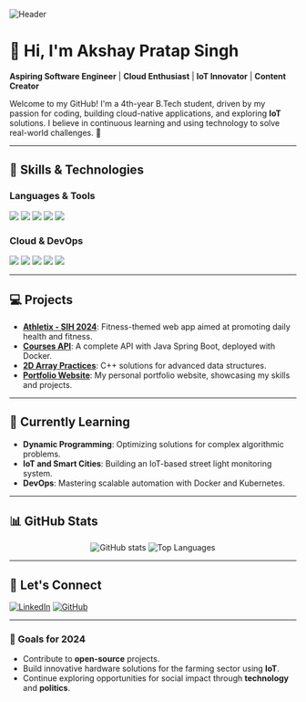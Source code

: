<!-- Banner Image -->
![Header](https://your-banner-image-url.com)

# 👋 Hi, I'm Akshay Pratap Singh

**Aspiring Software Engineer** | **Cloud Enthusiast** | **IoT Innovator** | **Content Creator**

Welcome to my GitHub! I'm a 4th-year B.Tech student, driven by my passion for coding, building cloud-native applications, and exploring **IoT** solutions. I believe in continuous learning and using technology to solve real-world challenges. 🌟

---

## 🚀 Skills & Technologies

### Languages & Tools
<p align="left">
  <img src="https://img.shields.io/badge/C%2B%2B-00599C?style=for-the-badge&logo=c%2B%2B&logoColor=white" />
  <img src="https://img.shields.io/badge/Python-3776AB?style=for-the-badge&logo=python&logoColor=white" />
  <img src="https://img.shields.io/badge/JavaScript-F7DF1E?style=for-the-badge&logo=javascript&logoColor=black" />
  <img src="https://img.shields.io/badge/HTML5-E34F26?style=for-the-badge&logo=html5&logoColor=white" />
  <img src="https://img.shields.io/badge/CSS3-1572B6?style=for-the-badge&logo=css3&logoColor=white" />
</p>

### Cloud & DevOps
<p align="left">
  <img src="https://img.shields.io/badge/Amazon%20AWS-232F3E?style=for-the-badge&logo=amazon-aws&logoColor=white" />
  <img src="https://img.shields.io/badge/Google%20Cloud-4285F4?style=for-the-badge&logo=google-cloud&logoColor=white" />
  <img src="https://img.shields.io/badge/Docker-2496ED?style=for-the-badge&logo=docker&logoColor=white" />
  <img src="https://img.shields.io/badge/Kubernetes-326CE5?style=for-the-badge&logo=kubernetes&logoColor=white" />
  <img src="https://img.shields.io/badge/Jenkins-D24939?style=for-the-badge&logo=jenkins&logoColor=white" />
</p>

---

## 💻 Projects
- **[Athletix - SIH 2024](https://github.com/akshayconqurers/athletix)**: Fitness-themed web app aimed at promoting daily health and fitness.
- **[Courses API](https://github.com/akshayconqurers/courses-api)**: A complete API with Java Spring Boot, deployed with Docker.
- **[2D Array Practices](https://github.com/akshayconqurers/2D-array-practice)**: C++ solutions for advanced data structures.
- **[Portfolio Website](https://github.com/akshayconqurers/portfolio)**: My personal portfolio website, showcasing my skills and projects.

---

## 🌱 Currently Learning
- **Dynamic Programming**: Optimizing solutions for complex algorithmic problems.
- **IoT and Smart Cities**: Building an IoT-based street light monitoring system.
- **DevOps**: Mastering scalable automation with Docker and Kubernetes.

---

## 📊 GitHub Stats
<p align="center">
  <img src="https://github-readme-stats.vercel.app/api?username=akshayconqurers&show_icons=true&theme=radical" alt="GitHub stats" />
  <img src="https://github-readme-stats.vercel.app/api/top-langs/?username=akshayconqurers&layout=compact&theme=radical" alt="Top Languages" />
</p>

---

## 🌟 Let's Connect
<p align="left">
  <a href="https://www.linkedin.com/in/akshay-pratap-singh-a309b8250"><img src="https://img.shields.io/badge/LinkedIn-blue?style=for-the-badge&logo=linkedin&logoColor=white" alt="LinkedIn" /></a>
  <a href="https://github.com/akshayconqurers"><img src="https://img.shields.io/badge/GitHub-black?style=for-the-badge&logo=github&logoColor=white" alt="GitHub" /></a>
</p>

---

### 🔭 Goals for 2024
- Contribute to **open-source** projects.
- Build innovative hardware solutions for the farming sector using **IoT**.
- Continue exploring opportunities for social impact through **technology** and **politics**.
